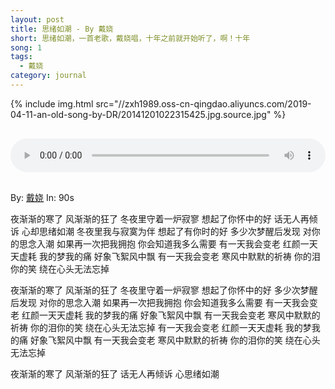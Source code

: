 ```yaml
---
layout: post
title: 思绪如潮 - By 戴娆
short: 思绪如潮，一首老歌，戴娆唱，十年之前就开始听了，啊！十年
song: 1
tags:
  - 戴娆
category: journal
---
```


{% include img.html src="//zxh1989.oss-cn-qingdao.aliyuncs.com/2019-04-11-an-old-song-by-DR/20141201022315425.jpg.source.jpg" %}

<audio style="margin: 1rem auto; width: 100%; border-radius: none; outline: none;" src="https://zxh1989.oss-cn-qingdao.aliyuncs.com/%E6%88%B4%E5%A8%86%20-%20%E6%80%9D%E7%BB%AA%E5%A6%82%E6%BD%AE.mp3" controls="controls">
您的浏览器不支持 audio 标签</audio>

By: [戴娆](https://baike.baidu.com/item/%E6%88%B4%E5%A8%86)
In: 90s

夜渐渐的寒了
风渐渐的狂了
冬夜里守着一炉寂寥
想起了你怀中的好
话无人再倾诉
心却思绪如潮
冬夜里我与寂寞为伴
想起了有你时的好
多少次梦醒后发现
对你的思念入潮
如果再一次把我拥抱
你会知道我多么需要
有一天我会变老
红颜一天天虚耗
我的梦我的痛
好象飞絮风中飘
有一天我会变老
寒风中默默的祈祷
你的泪你的笑
绕在心头无法忘掉

夜渐渐的寒了
风渐渐的狂了
冬夜里守着一炉寂寥
想起了你怀中的好
多少次梦醒后发现
对你的思念入潮
如果再一次把我拥抱
你会知道我多么需要
有一天我会变老
红颜一天天虚耗
我的梦我的痛
好象飞絮风中飘
有一天我会变老
寒风中默默的祈祷
你的泪你的笑
绕在心头无法忘掉
有一天我会变老
红颜一天天虚耗
我的梦我的痛
好象飞絮风中飘
有一天我会变老
寒风中默默的祈祷
你的泪你的笑
绕在心头无法忘掉

夜渐渐的寒了
风渐渐的狂了
话无人再倾诉
心思绪如潮